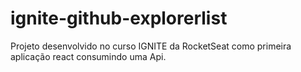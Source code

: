 # ignite-github-explorerlist
Projeto desenvolvido no curso IGNITE da RocketSeat como primeira aplicação react consumindo uma Api.
